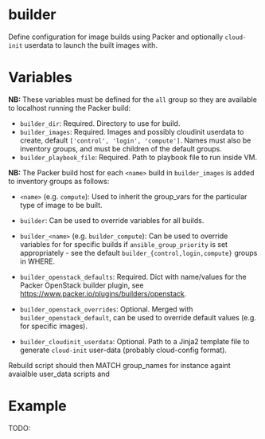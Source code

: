 # builder

Define configuration for image builds using Packer and optionally `cloud-init` userdata to launch the built images with.

# Variables

**NB:** These variables must be defined for the `all` group so they are available to localhost running the Packer build:
- `builder_dir`: Required. Directory to use for build.
- `builder_images`: Required. Images and possibly cloudinit userdata to create, default `['control', 'login', 'compute']`. Names must also be inventory groups, and must be children of the default groups. 
- `builder_playbook_file`: Required. Path to playbook file to run inside VM.

**NB:** The Packer build host for each `<name>` build in `builder_images` is added to inventory groups as follows:
- `<name>` (e.g. `compute`): Used to inherit the group_vars for the particular type of image to be built.
- `builder`: Can be used to override variables for all builds.
- `builder_<name>` (e.g. `builder_compute`): Can be used to override variables for for specific builds if `ansible_group_priority` is set appropriately - see the default `builder_{control,login,compute}` groups in WHERE.

- `builder_openstack_defaults`: Required. Dict with name/values for the Packer OpenStack builder plugin, see https://www.packer.io/plugins/builders/openstack.
- `builder_openstack_overrides`: Optional. Merged with `builder_openstack_default`, can be used to override default values (e.g. for specific images).
- `builder_cloudinit_userdata`: Optional. Path to a Jinja2 template file to generate `cloud-init` user-data (probably cloud-config format).

Rebuild script should then MATCH group_names for instance againt avaialble user_data scripts and 

# Example

TODO:
